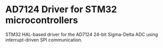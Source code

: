 # AD7124 Driver for STM32 microcontrollers
STM32 HAL-based driver for the AD7124 24-bit Sigma-Delta ADC using interrupt-driven SPI communication.
